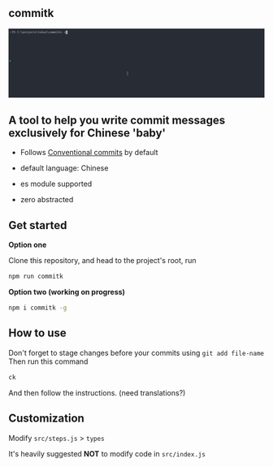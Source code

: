## commitk

![](./demo.gif)

## A tool to help you write commit messages exclusively for Chinese 'baby'

-   Follows [Conventional commits](https://www.conventionalcommits.org/zh-hans/v1.0.0/#%e7%ba%a6%e5%ae%9a%e5%bc%8f%e6%8f%90%e4%ba%a4%e8%a7%84%e8%8c%83) by default

-   default language: Chinese

-   es module supported

-   zero abstracted

## Get started

**Option one**

Clone this repository, and head to the project's root, run

```sh
npm run commitk
```

**Option two (working on progress)**

```sh
npm i commitk -g
```

## How to use

Don't forget to stage changes before your commits using `git add file-name`
Then run this command

```sh
ck
```

And then follow the instructions. (need translations?)

## Customization

Modify `src/steps.js` > `types`

It's heavily suggested **NOT** to modify code in `src/index.js`
